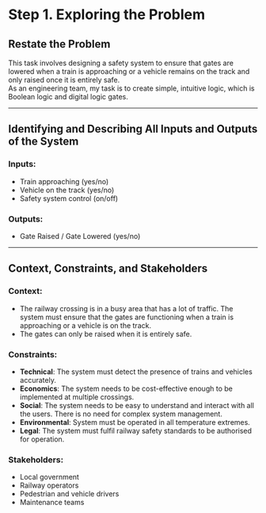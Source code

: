 # Step 1. Exploring the Problem

## Restate the Problem
This task involves designing a safety system to ensure that gates are lowered when a train is approaching or a vehicle remains on the track and only raised once it is entirely safe.  
As an engineering team, my task is to create simple, intuitive logic, which is Boolean logic and digital logic gates.

---

## Identifying and Describing All Inputs and Outputs of the System

### Inputs:
- Train approaching (yes/no)  
- Vehicle on the track (yes/no)  
- Safety system control (on/off)  

### Outputs:
- Gate Raised / Gate Lowered (yes/no)

---

## Context, Constraints, and Stakeholders

### Context:
- The railway crossing is in a busy area that has a lot of traffic. The system must ensure that the gates are functioning when a train is approaching or a vehicle is on the track.  
- The gates can only be raised when it is entirely safe.  

### Constraints:
- **Technical**: The system must detect the presence of trains and vehicles accurately.  
- **Economics**: The system needs to be cost-effective enough to be implemented at multiple crossings.  
- **Social**: The system needs to be easy to understand and interact with all the users. There is no need for complex system management.  
- **Environmental**: System must be operated in all temperature extremes.  
- **Legal**: The system must fulfil railway safety standards to be authorised for operation.

### Stakeholders:
-	Local government
-	Railway operators
-	Pedestrian and vehicle drivers
-	Maintenance teams


